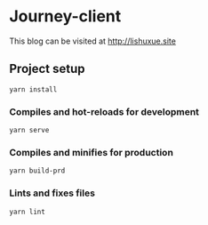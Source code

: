 # Journey-client

This blog can be visited at <a href="http://lishuxue.site" target="_blank">http://lishuxue.site</a>

## Project setup
```
yarn install
```

### Compiles and hot-reloads for development
```
yarn serve
```

### Compiles and minifies for production
```
yarn build-prd
```

### Lints and fixes files
```
yarn lint
```
